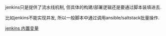 jenkins只是提供了流水线机制, 但具体的构建/部署逻辑还是要通过脚本装填进去.

比如jenkins不能实现并发, 所以一般脚本中通过调用ansible/saltstack批量操作.

[jenkins 内置变量](https://wiki.jenkins.io/display/JENKINS/Building+a+software+project#Buildingasoftwareproject-belowJenkinsSetEnvironmentVariables)
